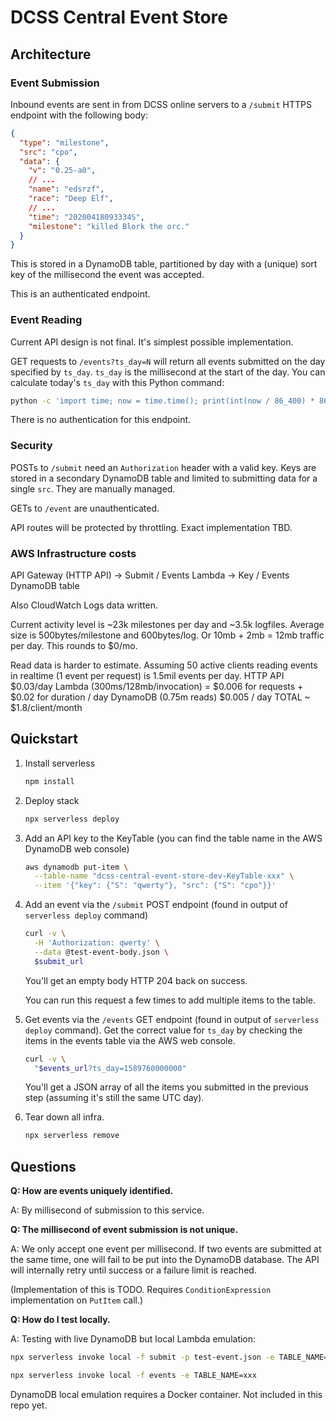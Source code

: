 # DCSS Central Event Store

## Architecture

### Event Submission

Inbound events are sent in from DCSS online servers to a `/submit` HTTPS endpoint with the following body:

```json
{
  "type": "milestone",
  "src": "cpo",
  "data": {
    "v": "0.25-a0",
    // ...
    "name": "edsrzf",
    "race": "Deep Elf",
    // ...
    "time": "20200418093334S",
    "milestone": "killed Blork the orc."
  }
}
```

This is stored in a DynamoDB table, partitioned by day with a (unique) sort key of the millisecond the event was accepted.

This is an authenticated endpoint.

### Event Reading

Current API design is not final. It's simplest possible implementation.

GET requests to `/events?ts_day=N` will return all events submitted on the day specified by `ts_day`. `ts_day` is the millisecond at the start of the day. You can calculate today's `ts_day` with this Python command:

```sh
python -c 'import time; now = time.time(); print(int(now / 86_400) * 86_400)'
```

There is no authentication for this endpoint.

### Security

POSTs to `/submit` need an `Authorization` header with a valid key. Keys are stored in a secondary DynamoDB table and limited to submitting data for a single `src`. They are manually managed.

GETs to `/event` are unauthenticated.

API routes will be protected by throttling. Exact implementation TBD.

### AWS Infrastructure costs

API Gateway (HTTP API) -> Submit / Events Lambda -> Key / Events DynamoDB table

Also CloudWatch Logs data written.

Current activity level is ~23k milestones per day and ~3.5k logfiles. Average size is 500bytes/milestone and 600bytes/log. Or 10mb + 2mb = 12mb traffic per day. This rounds to $0/mo.

Read data is harder to estimate. Assuming 50 active clients reading events in realtime (1 event per request) is 1.5mil events per day.
HTTP API $0.03/day
Lambda (300ms/128mb/invocation) = $0.006 for requests + $0.02 for duration / day
DynamoDB (0.75m reads) $0.005 / day
TOTAL ~ $1.8/client/month

## Quickstart

1. Install serverless

    ```sh
    npm install
    ```

2. Deploy stack

    ```sh
    npx serverless deploy
    ```

3. Add an API key to the KeyTable (you can find the table name in the AWS DynamoDB web console)

    ```sh
    aws dynamodb put-item \
      --table-name "dcss-central-event-store-dev-KeyTable-xxx" \
      --item '{"key": {"S": "qwerty"}, "src": {"S": "cpo"}}'

4. Add an event via the `/submit` POST endpoint (found in output of `serverless deploy` command)

    ```sh
    curl -v \
      -H 'Authorization: qwerty' \
      --data @test-event-body.json \
      $submit_url
    ```

    You'll get an empty body HTTP 204 back on success.

    You can run this request a few times to add multiple items to the table.

5. Get events via the `/events` GET endpoint (found in output of `serverless deploy` command). Get the correct value for `ts_day` by checking the items in the events table via the AWS web console.

    ```sh
    curl -v \
      "$events_url?ts_day=1589760000000"
    ```

    You'll get a JSON array of all the items you submitted in the previous step (assuming it's still the same  UTC day).

6. Tear down all infra.

    ```sh
    npx serverless remove
    ```

## Questions

**Q: How are events uniquely identified.**

A: By millisecond of submission to this service.

**Q: The millisecond of event submission is not unique.**

A: We only accept one event per millisecond. If two events are submitted at the same time, one will fail to be put into the DynamoDB database. The API will internally retry until success or a failure limit is reached.

(Implementation of this is TODO. Requires `ConditionExpression` implementation on `PutItem` call.)

**Q: How do I test locally.**

A: Testing with live DynamoDB but local Lambda emulation:

```sh
npx serverless invoke local -f submit -p test-event.json -e TABLE_NAME=xxx
```

```sh
npx serverless invoke local -f events -e TABLE_NAME=xxx
```

DynamoDB local emulation requires a Docker container. Not included in this repo yet.
